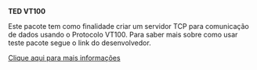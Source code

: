 **TED VT100**

Este pacote tem como finalidade criar um servidor TCP para comunicação de dados usando o Protocolo VT100.
Para saber mais sobre como usar teste pacote segue o link do desenvolvedor.

[Clique aqui para mais informações](https://github.com/rodrigobaia/terminal-vt100)
